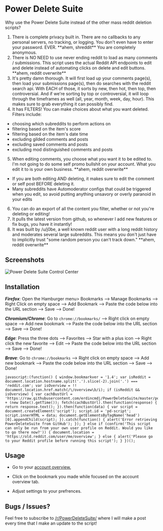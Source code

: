 # Power Delete Suite

Why use the Power Delete Suite instead of the other mass reddit deletion scripts?

1.  There is complete privacy built in. There are no callbacks to any personal servers, no tracking, or logging. You don't even have to enter your password. EVER. \*\*ahem, shreddit\*\* You are completely anonymous.
2.  There is NO NEED to use never ending reddit to load as many comments / submissions. This script uses the actual Reddit API endpoints to edit and delete instead of automating clicks on delete and edit buttons. \*\*ahem, reddit overwrite\*\*
3.  It's pretty damn thorough. It will first load up your comments page(s), then load your submissions page(s), then do searches with the reddit search api. With EACH of those, it sorts by new, then hot, then top, then controversial. And if we're sorting by top or controversial, it will loop through the timeframes as well (all, year, month, week, day, hour). This makes sure to grab everything it can possibly find.
4.  It has FILTERS! You can make choices about what you want deleted. Filters include:

- choosing which subreddits to perform actions on
- filtering based on the item's score
- filtering based on the item's date time
- excluding gilded comments and posts
- excluding saved comments and posts
- excluding mod distinguished comments and posts

5.  When editing comments, you choose what you want it to be edited to. I'm not going to do some self promo bullshit on your account. What you edit it to is your own business. \*\*ahem, reddit overwrite\*\*

- If you are both editing AND deleting, it makes sure to edit the comment or self post BEFORE deleting it.
- Many subreddits have Automoderator configs that could be triggered when you edit, so avoid putting anything unsavory or overly paranoid in your edits

6.  You can do an export of all the content you filter, whether or not you're deleting or editing!
7.  It pulls the latest version from github, so whenever I add new features or fix bugs, you have it instantly!
8.  It was built by /u/j0be, a well known reddit user with a long reddit history and moderates several large subreddits. This means you don't just have to implicitly trust "some random person you can't track down." \*\*ahem, reddit overwrite\*\*

## Screenshots

![Power Delete Suite Control Center](http://i.imgur.com/Fh5HsAD.png)

## Installation

**_Firefox_**: Open the Hamburger menu> Bookmarks --> Manage Bookmarks --> Right Click on empty space --> Add Bookmark --> Paste the code below into the URL section --> Save --> Done!

**_Chromium/Chrome_**: Go to `chrome://bookmarks/` --> Right click on empty space --> Add new bookmark --> Paste the code below into the URL section --> Save --> Done!

**_Edge_**: Press the three dots --> Favorites --> Star with a plus icon --> Right click the new favorite --> Edit --> Paste the code below into the URL section --> Save --> Done!

**_Brave_**: Go to `chrome://bookmarks` --> Right click on empty space --> Add new bookmark --> Paste the code below into the URL section --> Save --> Done!

```
javascript:(function() { window.bookmarkver = '1.4'; var isReddit = document.location.hostname.split('.').slice(-2).join('.') === 'reddit.com'; var isOverview = !! document.location.href.match(/\/overview\b/i); if (isReddit && isOverview) { var cachBustUrl = 'https://raw.githubusercontent.com/erdincmdj/PowerDeleteSuite/master/powerdeletesuite.js?' + (new Date().getTime()); fetch(cachBustUrl).then(function(response) { return response.text(); }).then(function(data) { var script = document.createElement('script'); script.id = 'pd-script'; script.innerHTML = data; document.getElementsByTagName('head')[0].appendChild(script); }).catch(function() { alert('Error retrieving PowerDeleteSuite from GitHub'); }); } else if (confirm('This script can only be run from your own user profile on Reddit. Would you like to go there now?')) { document.location = 'https://old.reddit.com/user/me/overview'; } else { alert('Please go to your Reddit profile before running this script'); } })();
```

## Usage

- Go to your [account overview.](https://old.reddit.com/u/me/overview)

- Click on the bookmark you made while focused on the account overview tab.

- Adjust settings to your prefrences.

## Bugs / Issues?

Feel free to subscribe to [/r/PowerDeleteSuite/](https://www.reddit.com/r/PowerDeleteSuite/) where I will make a post every time that I make an update to the script!
